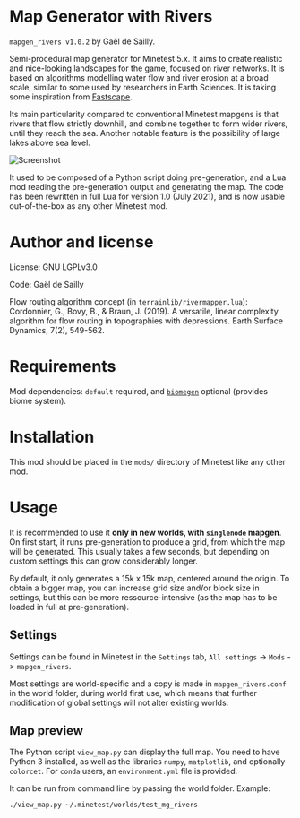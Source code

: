 # Map Generator with Rivers
`mapgen_rivers v1.0.2` by Gaël de Sailly.

Semi-procedural map generator for Minetest 5.x. It aims to create realistic and nice-looking landscapes for the game, focused on river networks. It is based on algorithms modelling water flow and river erosion at a broad scale, similar to some used by researchers in Earth Sciences. It is taking some inspiration from [Fastscape](https://github.com/fastscape-lem/fastscape).

Its main particularity compared to conventional Minetest mapgens is that rivers that flow strictly downhill, and combine together to form wider rivers, until they reach the sea. Another notable feature is the possibility of large lakes above sea level.

![Screenshot](https://content.minetest.net/uploads/fff09f2269.png)

It used to be composed of a Python script doing pre-generation, and a Lua mod reading the pre-generation output and generating the map. The code has been rewritten in full Lua for version 1.0 (July 2021), and is now usable out-of-the-box as any other Minetest mod.

# Author and license
License: GNU LGPLv3.0

Code: Gaël de Sailly

Flow routing algorithm concept (in `terrainlib/rivermapper.lua`): Cordonnier, G., Bovy, B., & Braun, J. (2019). A versatile, linear complexity algorithm for flow routing in topographies with depressions. Earth Surface Dynamics, 7(2), 549-562.

# Requirements
Mod dependencies: `default` required, and [`biomegen`](https://github.com/Gael-de-Sailly/biomegen) optional (provides biome system).

# Installation
This mod should be placed in the `mods/` directory of Minetest like any other mod.

# Usage
It is recommended to use it **only in new worlds, with `singlenode` mapgen**. On first start, it runs pre-generation to produce a grid, from which the map will be generated. This usually takes a few seconds, but depending on custom settings this can grow considerably longer.

By default, it only generates a 15k x 15k map, centered around the origin. To obtain a bigger map, you can increase grid size and/or block size in settings, but this can be more ressource-intensive (as the map has to be loaded in full at pre-generation).

## Settings
Settings can be found in Minetest in the `Settings` tab, `All settings` -> `Mods` -> `mapgen_rivers`.

Most settings are world-specific and a copy is made in `mapgen_rivers.conf` in the world folder, during world first use, which means that further modification of global settings will not alter existing worlds.

## Map preview
The Python script `view_map.py` can display the full map. You need to have Python 3 installed, as well as the libraries `numpy`, `matplotlib`, and optionally `colorcet`. For `conda` users, an `environment.yml` file is provided.

It can be run from command line by passing the world folder. Example:
```
./view_map.py ~/.minetest/worlds/test_mg_rivers
```
